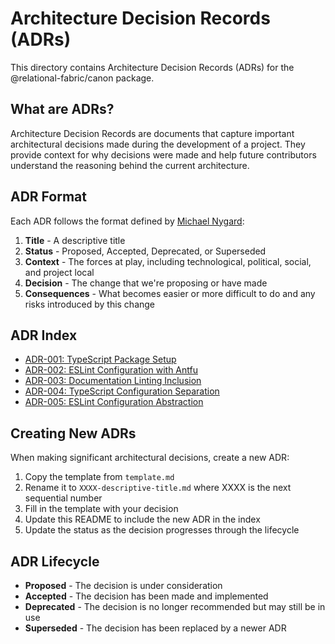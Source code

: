 # Architecture Decision Records (ADRs)

This directory contains Architecture Decision Records (ADRs) for the @relational-fabric/canon package.

## What are ADRs?

Architecture Decision Records are documents that capture important architectural decisions made during the development of a project. They provide context for why decisions were made and help future contributors understand the reasoning behind the current architecture.

## ADR Format

Each ADR follows the format defined by [Michael Nygard](https://cognitect.com/blog/2011/11/15/documenting-architecture-decisions):

1. **Title** - A descriptive title
2. **Status** - Proposed, Accepted, Deprecated, or Superseded
3. **Context** - The forces at play, including technological, political, social, and project local
4. **Decision** - The change that we're proposing or have made
5. **Consequences** - What becomes easier or more difficult to do and any risks introduced by this change

## ADR Index

- [ADR-001: TypeScript Package Setup](./0001-typescript-package-setup.md)
- [ADR-002: ESLint Configuration with Antfu](./0002-eslint-configuration-with-antfu.md)
- [ADR-003: Documentation Linting Inclusion](./0003-documentation-linting-inclusion.md)
- [ADR-004: TypeScript Configuration Separation](./0004-typescript-configuration-separation.md)
- [ADR-005: ESLint Configuration Abstraction](./0005-eslint-configuration-abstraction.md)

## Creating New ADRs

When making significant architectural decisions, create a new ADR:

1. Copy the template from `template.md`
2. Rename it to `XXXX-descriptive-title.md` where XXXX is the next sequential number
3. Fill in the template with your decision
4. Update this README to include the new ADR in the index
5. Update the status as the decision progresses through the lifecycle

## ADR Lifecycle

- **Proposed** - The decision is under consideration
- **Accepted** - The decision has been made and implemented
- **Deprecated** - The decision is no longer recommended but may still be in use
- **Superseded** - The decision has been replaced by a newer ADR
